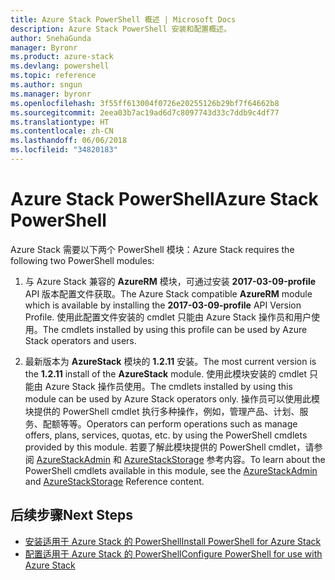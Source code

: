 ```yaml
---
title: Azure Stack PowerShell 概述 | Microsoft Docs
description: Azure Stack PowerShell 安装和配置概述。
author: SnehaGunda
manager: Byronr
ms.product: azure-stack
ms.devlang: powershell
ms.topic: reference
ms.author: sngun
ms.manager: byronr
ms.openlocfilehash: 3f55ff613004f0726e20255126b29bf7f64662b8
ms.sourcegitcommit: 2eea03b7ac19ad6d7c8097743d33c7ddb9c4df77
ms.translationtype: HT
ms.contentlocale: zh-CN
ms.lasthandoff: 06/06/2018
ms.locfileid: "34820183"
---
```

# <a name="azure-stack-powershell"></a><span data-ttu-id="1c7c9-103">Azure Stack PowerShell</span><span class="sxs-lookup"><span data-stu-id="1c7c9-103">Azure Stack PowerShell</span></span>

<span data-ttu-id="1c7c9-104">Azure Stack 需要以下两个 PowerShell 模块：</span><span class="sxs-lookup"><span data-stu-id="1c7c9-104">Azure Stack requires the following two PowerShell modules:</span></span>  

1. <span data-ttu-id="1c7c9-105">与 Azure Stack 兼容的 **AzureRM** 模块，可通过安装 **2017-03-09-profile** API 版本配置文件获取。</span><span class="sxs-lookup"><span data-stu-id="1c7c9-105">The Azure Stack compatible **AzureRM** module which is available by installing the **2017-03-09-profile** API Version Profile.</span></span> <span data-ttu-id="1c7c9-106">使用此配置文件安装的 cmdlet 只能由 Azure Stack 操作员和用户使用。</span><span class="sxs-lookup"><span data-stu-id="1c7c9-106">The cmdlets installed by using this profile can be used by Azure Stack operators and users.</span></span>

2. <span data-ttu-id="1c7c9-107">最新版本为 **AzureStack** 模块的 **1.2.11** 安装。</span><span class="sxs-lookup"><span data-stu-id="1c7c9-107">The most current version is the **1.2.11** install of the **AzureStack** module.</span></span> <span data-ttu-id="1c7c9-108">使用此模块安装的 cmdlet 只能由 Azure Stack 操作员使用。</span><span class="sxs-lookup"><span data-stu-id="1c7c9-108">The cmdlets installed by using this module can be used by Azure Stack operators only.</span></span> <span data-ttu-id="1c7c9-109">操作员可以使用此模块提供的 PowerShell cmdlet 执行多种操作，例如，管理产品、计划、服务、配额等等。</span><span class="sxs-lookup"><span data-stu-id="1c7c9-109">Operators can perform operations such as manage offers, plans, services, quotas, etc. by using the PowerShell cmdlets provided by this module.</span></span> <span data-ttu-id="1c7c9-110">若要了解此模块提供的 PowerShell cmdlet，请参阅 [AzureStackAdmin](https://docs.microsoft.com/powershell/module/azurerm.azurestackadmin/?view=azurestackps-1.2.11#azurerm.azurestackadmin) 和 [AzureStackStorage](https://docs.microsoft.com/powershell/module/azurerm.azurestackstorage/?view=azurestackps-1.2.11#azurerm.azurestackstorage) 参考内容。</span><span class="sxs-lookup"><span data-stu-id="1c7c9-110">To learn about the PowerShell cmdlets available in this module, see the [AzureStackAdmin](https://docs.microsoft.com/powershell/module/azurerm.azurestackadmin/?view=azurestackps-1.2.11#azurerm.azurestackadmin) and [AzureStackStorage](https://docs.microsoft.com/powershell/module/azurerm.azurestackstorage/?view=azurestackps-1.2.11#azurerm.azurestackstorage) Reference content.</span></span>

## <a name="next-steps"></a><span data-ttu-id="1c7c9-111">后续步骤</span><span class="sxs-lookup"><span data-stu-id="1c7c9-111">Next Steps</span></span>

* [<span data-ttu-id="1c7c9-112">安装适用于 Azure Stack 的 PowerShell</span><span class="sxs-lookup"><span data-stu-id="1c7c9-112">Install PowerShell for Azure Stack</span></span>](https://docs.microsoft.com/azure/azure-stack/azure-stack-powershell-install?view=azurestackps-1.2.9&toc=%2fpowershell%2fmodule%2ftoc.json%3fview%3dazurestackps-1.2.9&view=azurestackps-1.2.9)
* [<span data-ttu-id="1c7c9-113">配置适用于 Azure Stack 的 PowerShell</span><span class="sxs-lookup"><span data-stu-id="1c7c9-113">Configure PowerShell for use with Azure Stack</span></span>](https://docs.microsoft.com/azure/azure-stack/azure-stack-powershell-configure?view=azurestackps-1.2.9&toc=%2fpowershell%2fmodule%2ftoc.json%3fview%3dazurestackps-1.2.9&view=azurestackps-1.2.9)
